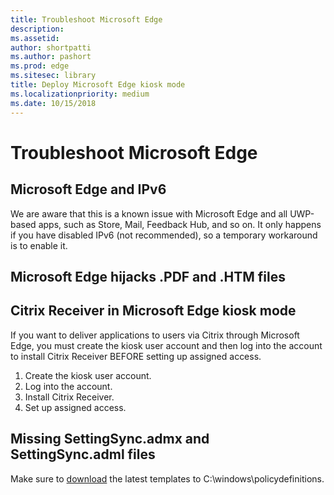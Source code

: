 ```yaml
---
title: Troubleshoot Microsoft Edge
description: 
ms.assetid: 
author: shortpatti
ms.author: pashort
ms.prod: edge
ms.sitesec: library
title: Deploy Microsoft Edge kiosk mode
ms.localizationpriority: medium
ms.date: 10/15/2018 
---
```


# Troubleshoot Microsoft Edge


## Microsoft Edge and IPv6
We are aware that this is a known issue with Microsoft Edge and all UWP-based apps, such as Store, Mail, Feedback Hub, and so on. It only happens if you have disabled IPv6 (not recommended), so a temporary workaround is to enable it. 

## Microsoft Edge hijacks .PDF and .HTM files



## Citrix Receiver in Microsoft Edge kiosk mode
If you want to deliver applications to users via Citrix through Microsoft Edge, you must create the kiosk user account and then log into the account to install Citrix Receiver BEFORE setting up assigned access. 

1. Create the kiosk user account.
2. Log into the account.
3. Install Citrix Receiver.
4. Set up assigned access. 

 
## Missing SettingSync.admx and SettingSync.adml files

Make sure to [download](https://www.microsoft.com/en-us/download/windows.aspx) the latest templates to C:\windows\policydefinitions\. 